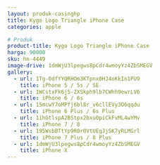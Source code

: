```yaml
---
layout: produk-casinghp
title: Kygo Logo Triangle iPhone Case
categories: apple

# Produk
product-title: Kygo Logo Triangle iPhone Case
harga: 90000
sku: hn-4449
image-drive: 1dmWjU3lpegws8pCdr4wmoyYz4ZbSMEGV
gallery:
  - url: 1Tg-0dfYYQRHOm3KTpnx0HJ4oKkIn1PU9
    title: iPhone 5 / 5s / SE
  - url: 1WCstxFk6j5-ZXSkph9lb7CWhh9ewrLV6
    title: iPhone 6 / 6s
  - url: 15mcwY7oMPfj6bl8r_v6cllEVy3O6qqdu
    title: iPhone 6 Plus / 6s Plus
  - url: 1ihGtlspA2BStpx2bxu0piCkFvML4wYMv
    title: iPhone 7 / 8
  - url: 195WsbBTtYp9R0r0VtUEgJjSK7yRLMGrl
    title: iPhone 7 Plus / 8 Plus
  - url: 1dmWjU3lpegws8pCdr4wmoyYz4ZbSMEGV
    title: iPhone X
---
```

